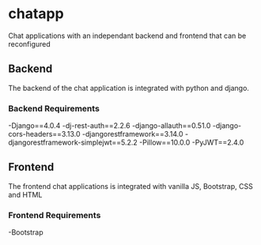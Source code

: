 # chatapp
Chat applications  with an independant backend and frontend that can be reconfigured


## Backend
The backend of the chat application is integrated with python and django.

### Backend Requirements
-Django==4.0.4
-dj-rest-auth==2.2.6
-django-allauth==0.51.0
-django-cors-headers==3.13.0
-djangorestframework==3.14.0
-djangorestframework-simplejwt==5.2.2
-Pillow==10.0.0
-PyJWT==2.4.0


## Frontend
The frontend chat applications is integrated with vanilla JS, Bootstrap, CSS and HTML

### Frontend Requirements
-Bootstrap